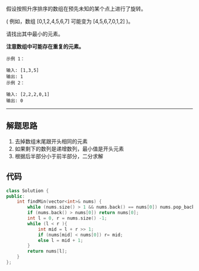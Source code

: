 假设按照升序排序的数组在预先未知的某个点上进行了旋转。

( 例如，数组 [0,1,2,4,5,6,7] 可能变为 [4,5,6,7,0,1,2] )。

请找出其中最小的元素。

**注意数组中可能存在重复的元素。**

```case
示例 1：

输入: [1,3,5]
输出: 1
示例 2：

输入: [2,2,2,0,1]
输出: 0
```

---

## 解题思路

1. 去掉数组末尾跟开头相同的元素
2. 如果剩下的数列是递增数列，最小值是开头元素
3. 根据后半部分小于前半部分，二分求解

## 代码

```cpp
class Solution {
public:
    int findMin(vector<int>& nums) {
        while (nums.size() > 1 && nums.back() == nums[0]) nums.pop_back();
        if (nums.back() > nums[0]) return nums[0];
        int l = 0, r = nums.size() -1;
        while (l < r ){
            int mid = l + r >> 1;
            if (nums[mid] < nums[0]) r= mid;
            else l = mid + 1;
        }
        return nums[l];
    }
};
```
